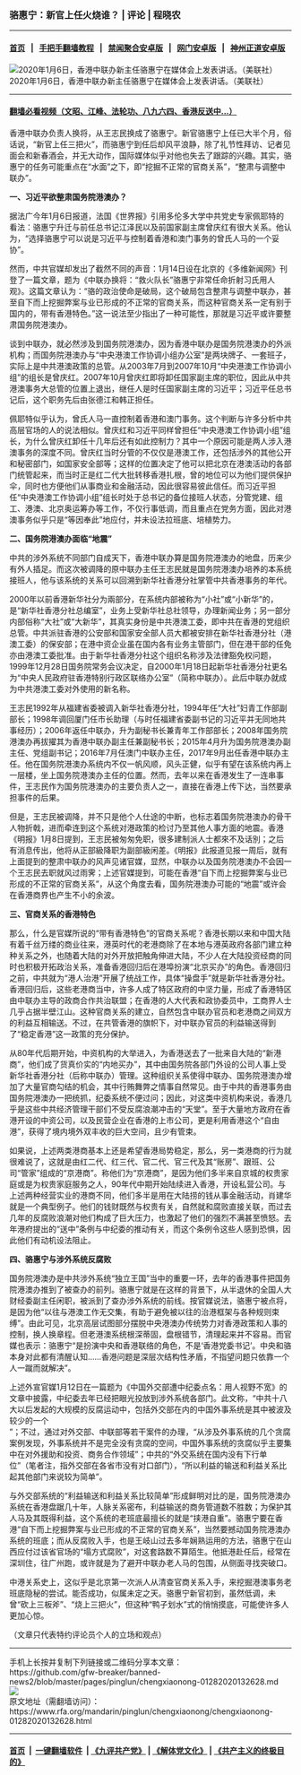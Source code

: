 ### 骆惠宁：新官上任火烧谁？ | 评论 | 程晓农  
------------------------

#### [首页](https://github.com/gfw-breaker/banned-news2/blob/master/README.md) &nbsp;&nbsp;|&nbsp;&nbsp; [手把手翻墙教程](https://github.com/gfw-breaker/guides/wiki) &nbsp;&nbsp;|&nbsp;&nbsp; [禁闻聚合安卓版](https://github.com/gfw-breaker/bn-android) &nbsp;&nbsp;|&nbsp;&nbsp; [网门安卓版](https://github.com/oGate2/oGate) &nbsp;&nbsp;|&nbsp;&nbsp; [神州正道安卓版](https://github.com/SzzdOgate/update) 



<div id="headerimg">
 <img alt="2020年1月6日，香港中联办新主任骆惠宁在媒体会上发表讲话。（美联社）" src="https://www.rfa.org/mandarin/yataibaodao/gangtai/al-01062020071105.html/AP_20006120571430-1.jpg/@@images/85162c86-b98b-429b-9cf2-1012905e9993.jpeg" title="2020年1月6日，香港中联办新主任骆惠宁在媒体会上发表讲话。（美联社）"/>
 <div id="headerimgcontents">
  <div id="headerimgcaption">
   <span>
    2020年1月6日，香港中联办新主任骆惠宁在媒体会上发表讲话。（美联社）
   </span>
   <!-- zoomattribute -->
  </div>
  <!-- headerimgcaption -->
 </div>
 <!-- headerimagecontents -->
</div>

<hr/>


#### [翻墙必看视频（文昭、江峰、法轮功、八九六四、香港反送中...）](http://167.172.214.107/home.html)

<div id="storytext">
 <div>
  <div class="slot_header">
  </div>
 </div>
 <p>
  香港中联办负责人换将，从王志民换成了骆惠宁。新官骆惠宁上任已大半个月，俗话说，“新官上任三把火”，而骆惠宁到任后却风平浪静，除了礼节性拜访、记者见面会和新春酒会，并无大动作，国际媒体似乎对他也失去了跟踪的兴趣。其实，骆惠宁的任务可能重点在“水面”之下，即“挖掘不正常的官商关系”，“整肃与调整中联办”。
 </p>
 <p>
  <b>
   一、习近平欲整肃国务院港澳办？
  </b>
 </p>
 <p>
  <b>
  </b>
 </p>
 <p>
  据法广今年1月6日报道，法国《世界报》引用多伦多大学中共党史专家佩耶特的看法：骆惠宁升迁与前任总书记江泽民以及前国家副主席曾庆红有很大关系。他认为，“选择骆惠宁可以说是习近平与控制着香港和澳门事务的曾氏人马的一个妥协”。
 </p>
 <p>
  然而，中共官媒却发出了截然不同的声音：1月14日设在北京的《多维新闻网》刊登了一篇文章，题为《中联办换将：“救火队长”骆惠宁非常任命折射习氏用人观》。这篇文章认为：“骆的政治使命是破局，这个破局包含整肃与调整中联办，甚至自下而上挖掘弊案与业已形成的不正常的官商关系，而这种官商关系一定有别于国内的，带有香港特色。”这一说法至少指出了一种可能性，那就是习近平或许要整肃国务院港澳办。
 </p>
 <p>
  谈到中联办，就必然涉及到国务院港澳办，因为香港中联办是国务院港澳办的外派机构；而国务院港澳办与“中央港澳工作协调小组办公室”是两块牌子、一套班子，实际上是中共港澳政策的总管。从2003年7月到2007年10月“中央港澳工作协调小组”的组长是曾庆红。2007年10月曾庆红即将卸任国家副主席的职位，因此从中共港澳事务大总管的位置上退出，继任人是时任国家副主席的习近平；习近平任总书记后，这个职务先后由张德江和韩正担任。
 </p>
 <p>
  佩耶特似乎认为，曾氏人马一直控制着香港和澳门事务。这个判断与许多分析中共高层官场的人的说法相似。曾庆红和习近平同样曾担任“中央港澳工作协调小组”组长，为什么曾庆红卸任十几年后还有如此控制力？其中一个原因可能是两人涉入港澳事务的深度不同。曾庆红当时分管的不仅仅是港澳工作，还包括涉外的其他公开和秘密部门，如国家安全部等；这样的位置决定了他可以把北京在港澳活动的各部门统管起来，而当时正是红二代大批转移香港扎根，曾的地位可以为他们提供保护伞，同时也方便他们从事商业和金融活动，因此很容易彼此信任。而习近平担任“中央港澳工作协调小组”组长时处于总书记的备位接班人状态，分管党建、组工、港澳、北京奥运筹办等工作，不仅行事低调，而且重点在党务方面，因此对港澳事务似乎只是“等因奉此”地应付，并未设法拉班底、培植势力。
 </p>
 <p>
  <b>
  </b>
 </p>
 <p>
  <b>
   二、国务院港澳办面临“地震”
  </b>
 </p>
 <p>
  中共的涉外系统不同部门自成天下，香港中联办算是国务院港澳办的地盘，历来少有外人插足。而这次被调降的原中联办主任王志民就是国务院港澳办培养的本系统接班人，他与该系统的关系可以回溯到新华社香港分社掌管中共香港事务的年代。
 </p>
 <p>
  2000年以前香港新华社分为兩部分，在系统内部被称为“小社”或“小新华”的，是“新华社香港分社总编室”，业务上受新华社总社领导，办理新闻业务；另一部分内部俗称“大社”或“大新华”，其真实身份是中共港澳工委，即中共在香港的党组织总管。中共派驻香港的公安部和国家安全部人员大都被安排在新华社香港分社（港澳工委）的保安部；在港中资企业虽在国内各有业务主管部门，但在港干部的任免亦由港澳工委批准。由于新华社香港分社这个组织名称涉及法律豁免权问题，1999年12月28日国务院常务会议决定，自2000年1月18日起新华社香港分社更名为“中央人民政府驻香港特别行政区联络办公室”（简称中联办）。此后中联办就成为中共港澳工委对外使用的新名称。
 </p>
 <p>
  王志民1992年从福建省委被调入新华社香港分社，1994年任“大社”妇青工作部副部长；1998年调回厦门任市长助理（与时任福建省委副书记的习近平并无同地共事经历）；2006年返任中联办，升为副秘书长兼青年工作部部长；2008年国务院港澳办再拔擢其为香港中联办副主任兼副秘书长；2015年4月升为国务院港澳办副主任、党组副书记；2016年7月任澳门中联办主任，2017年9月出任香港中联办主任。他在国务院港澳办系统内不仅一帆风顺，风头正健，似乎有望在该系统内再上一层楼，坐上国务院港澳办主任的位置。然而，去年以来在香港发生了一连串事件，王志民作为国务院港澳办的主要负责人之一，直接在香港上传下达，当然要承担事件的后果。
 </p>
 <p>
  但是，王志民被调降，并不只是他个人仕途的中断，也标志着国务院港澳办的骨干人物折戟，进而牵连到这个系统对港政策的检讨乃至其他人事方面的地震。香港《明报》1月8日提到，王志民被匆匆免职，很多建制派人士都來不及话別；之后有消息传出，他将从正部級降职为副部級闲差。《明报》此报道见报一周后，就有上面提到的整肃中联办的风声见诸官媒，显然，中联办以及国务院港澳办不会因一个王志民去职就风过雨霁；上述官媒提到，可能在香港“自下而上挖掘弊案与业已形成的不正常的官商关系”，从这个角度去看，国务院港澳办可能的“地震”或许会在香港商界也产生不小的余波。
 </p>
 <p>
  <b>
   三、官商关系的香港特色
  </b>
 </p>
 <p>
  那么，什么是官媒所说的“带有香港特色”的官商关系呢？香港长期以来和中国大陆有着千丝万缕的商业往来，港英时代的老港商除了在本地与港英政府各部门建立种种关系之外，也随着大陆的对外开放把触角伸进大陆，不少人在大陆投资经商的同时也积极开拓政治关系，准备香港回归后在港埠扮演“北京买办”的角色。香港回归之前，中共就为“港人治港”开展了统战工作，具体“操盘手”就是新华社香港分社。香港回归后，这些老港商当中，许多人成了特区政府的中坚力量，形成了香港特区由中联办主导的政商合作共治联盟；在香港的人大代表和政协委员中，工商界人士几乎占据半壁江山。这种官商关系的建立，自然包含中联办官员和老港商之间双方的利益互相输送。不过，在共管香港的旗帜下，对中联办官员的利益输送得到了“稳定香港”这一政策的充分保护。
 </p>
 <p>
  从80年代后期开始，中资机构的大举进入，为香港送去了一批来自大陆的“新港商”，他们成了货真价实的“内地买办”，其中由国务院各部门外设的公司人事上受新华社香港分社（后称中联办）管理。这种组织关系使得中联办、国务院港澳办增加了大量官商勾结的机会，其中行贿舞弊之情事自然常见。由于中共的香港事务由国务院港澳办一把统抓，纪委系统不便过问；因此，对这类中资机构来说，香港几乎是这些中共经济管理干部们不受反腐浪潮冲击的“天堂”。至于大量地方政府在香港开设的中资公司，以及民营企业在香港的上市公司，更是利用香港这个“自由港”，获得了境内境外双丰收的巨大空间，且少有管束。
 </p>
 <p>
  如果说，上述两类港商基本上还是希望香港局势稳定，那么，另一类港商的行为就很难说了，这就是由红二代、红三代、官二代、官三代及其“账房”、跟班、公司“管家”组成的“京港商”。称他们为“京港商”，是因为他们多半来自京城的权贵家庭或是为权贵家庭服务之人，90年代中期开始陆续进入香港，开设私营公司。与上述两种经营实业的港商不同，他们多半是用在大陆捞的钱从事金融活动，肖建华就是一个典型例子。他们的钱财既然与权贵有关，自然就和腐败直接关联，而过去几年的反腐败浪潮对他们构成了巨大压力，也激起了他们的强烈不满甚至愤怒。去年港府提出的“送中”条例与中纪委的推动有关，而这个条例令这些人感到恐惧，因此他们有动机设法阻止。
 </p>
 <p>
  <b>
   四、骆惠宁与涉外系统反腐败
  </b>
 </p>
 <p>
  国务院港澳办是中共涉外系统“独立王国”当中的重要一环，去年的香港事件把国务院港澳办推到了被查办的前列。骆惠宁就是在这样的背景下，从半退休的全国人大财经委副主任闲职，被派到了查办涉外系统的前线。按官媒说法，骆惠宁被点将，是因为他“以往与港澳工作无交集，有助于避免被以往的治港框架与各种规则束缚”。由此可见，北京高层试图部分摆脱中央港澳办传统势力对香港政策和人事的控制，换人换章程。但老港澳系统根深蒂固，盘根错节，清理起来并不容易。而官媒也表示：骆惠宁“是扮演中央和香港联络的角色，不是‘香港党委书记’。中央和骆本身对此都有清醒认知……香港问题是深层次结构性矛盾，不指望问题只依靠一个人一蹴而就解决”。
 </p>
 <p>
  上述外宣官媒1月12日在一篇题为《中国外交部遭中纪委点名：用人视野不宽》的文章中披露，中纪委去年已经把眼光投放到涉外系统各部门。此文称，“中共十八大以后发起的大规模的反腐运动中，包括外交部在内的中国外事系统是其中被波及较少的一个
  <br/>
  ”；不过，通过对外交部、中联部等若干案件的办理，“从涉及外事系统的几个贪腐案例发现，外事系统并不是完全没有贪腐的空间，中国外事系统的贪腐似乎主要集中在对外援助和投资、商务合作领域”；中共的“外交系统在国内没有下行单位”（笔者注，指外交部在各省市没有对口部门），“所以利益的输送和利益关系比起其他部门来说较为简单”。
 </p>
 <p>
  与外交部系统的“利益输送和利益关系比较简单”形成鲜明对比的是，国务院港澳办系统在香港盘踞几十年，人脉关系密布，利益输送的商务管道数不胜数；为保护其人马及其既得利益，这个系统的老班底最擅长的就是“挟港自重”。骆惠宁要在香港“自下而上挖掘弊案与业已形成的不正常的官商关系”，当然要撼动国务院港澳办系统的班底；而从反腐败入手，也是王岐山过去多年娴熟运用的方法，骆惠宁在山西应付过该省官场的“塌方式腐败”，对这套路数不算陌生。他抵港赴任后，经常在深圳住，往广州跑，或许就是为了避开中联办老人马的包围，从侧面寻找突破口。
 </p>
 <p>
  中港关系史上，这似乎是北京第一次派人从清查官商关系入手，来挖掘港澳事务老班底隐秘的尝试。能否成功，似属未定之天。骆惠宁新官初到，虽然低调，未曾“砍上三板斧”、“烧上三把火”，但这种“鸭子划水”式的悄悄摸底，可能使许多人更加心惊。
 </p>
 <p>
 </p>
 <p>
  （文章只代表特约评论员个人的立场和观点）
 </p>
</div>

<hr/>
手机上长按并复制下列链接或二维码分享本文章：<br/>
https://github.com/gfw-breaker/banned-news2/blob/master/pages/pinglun/chengxiaonong-01282020132628.md <br/>
<a href='https://github.com/gfw-breaker/banned-news2/blob/master/pages/pinglun/chengxiaonong-01282020132628.md'><img src='https://github.com/gfw-breaker/banned-news2/blob/master/pages/pinglun/chengxiaonong-01282020132628.md.png'/></a> <br/>
原文地址（需翻墙访问）：https://www.rfa.org/mandarin/pinglun/chengxiaonong/chengxiaonong-01282020132628.html


------------------------
#### [首页](https://github.com/gfw-breaker/banned-news2/blob/master/README.md) &nbsp;|&nbsp; [一键翻墙软件](https://github.com/gfw-breaker/nogfw/blob/master/README.md) &nbsp;| [《九评共产党》](https://github.com/gfw-breaker/9ping.md/blob/master/README.md#九评之一评共产党是什么) | [《解体党文化》](https://github.com/gfw-breaker/jtdwh.md/blob/master/README.md) | [《共产主义的终极目的》](https://github.com/gfw-breaker/gczydzjmd.md/blob/master/README.md)


<img src='http://gfw-breaker.win/banned-news2/pages/pinglun/chengxiaonong-01282020132628.md' width='0px' height='0px'/>